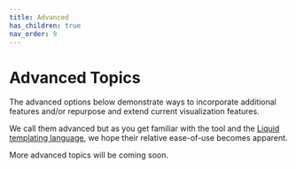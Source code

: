 ```yaml
---
title: Advanced
has_children: true
nav_order: 9
---
```


# Advanced Topics

The advanced options below demonstrate ways to incorporate additional features and/or repurpose and extend current visualization features. 

We call them advanced but as you get familiar with the tool and the [Liquid templating language](https://shopify.github.io/liquid/basics/introduction/), we hope their relative ease-of-use becomes apparent. 

More advanced topics will be coming soon. 

